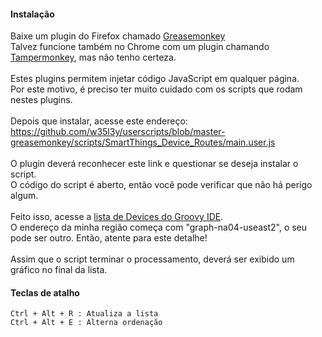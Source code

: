 #### Instalação
Baixe um plugin do Firefox chamado [Greasemonkey](https://addons.mozilla.org/pt-BR/firefox/addon/greasemonkey/)<br />
Talvez funcione também no Chrome com um plugin chamando [Tampermonkey](https://addons.mozilla.org/pt-BR/firefox/addon/tampermonkey/), mas não tenho certeza.<br />
<br />
Estes plugins permitem injetar código JavaScript em qualquer página.<br />
Por este motivo, é preciso ter muito cuidado com os scripts que rodam nestes plugins.<br />
<br />
Depois que instalar, acesse este endereço:<br />
https://github.com/w35l3y/userscripts/blob/master-greasemonkey/scripts/SmartThings_Device_Routes/main.user.js<br />
<br />
O plugin deverá reconhecer este link e questionar se deseja instalar o script.<br />
O código do script é aberto, então você pode verificar que não há perigo algum.<br />
<br />
Feito isso, acesse a [lista de Devices do Groovy IDE](https://graph-na04-useast2.api.smartthings.com/device/list).<br />
O endereço da minha região começa com "graph-na04-useast2", o seu pode ser outro. Então, atente para este detalhe!<br />
<br />
Assim que o script terminar o processamento, deverá ser exibido um gráfico no final da lista.<br />
#### Teclas de atalho
```
Ctrl + Alt + R : Atualiza a lista
Ctrl + Alt + E : Alterna ordenação
```
